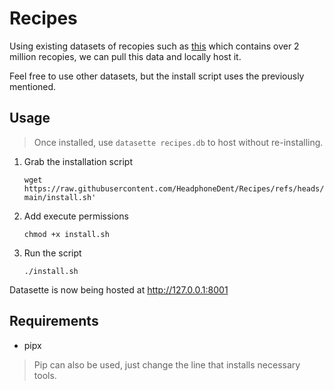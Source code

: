 # Recipes

Using existing datasets of recopies such as [this](https://www.kaggle.com/datasets/saldenisov/recipenlg/data) which contains over 2 million recopies, we can pull this data and locally host it. 

Feel free to use other datasets, but the install script uses the previously mentioned. 

## Usage
> Once installed, use ```datasette recipes.db``` to host without re-installing. 

1. Grab the installation script

    ```wget https://raw.githubusercontent.com/HeadphoneDent/Recipes/refs/heads/main/install.sh'```

2. Add execute permissions

   ```chmod +x install.sh```

3. Run the script

    ```./install.sh```

Datasette is now being hosted at http://127.0.0.1:8001

## Requirements
- pipx

> Pip can also be used, just change the line that installs necessary tools. 

